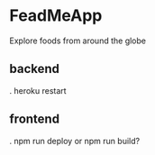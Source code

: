 # FeadMeApp

Explore foods from around the globe

## backend

. heroku restart

## frontend

. npm run deploy or npm run build?
